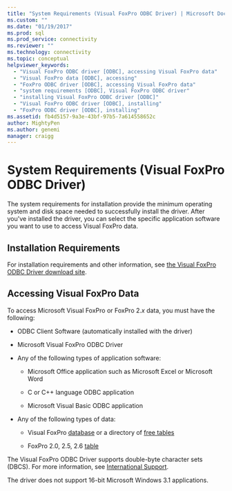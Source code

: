 ```yaml
---
title: "System Requirements (Visual FoxPro ODBC Driver) | Microsoft Docs"
ms.custom: ""
ms.date: "01/19/2017"
ms.prod: sql
ms.prod_service: connectivity
ms.reviewer: ""
ms.technology: connectivity
ms.topic: conceptual
helpviewer_keywords: 
  - "Visual FoxPro ODBC driver [ODBC], accessing Visual FoxPro data"
  - "Visual FoxPro data [ODBC], accessing"
  - "FoxPro ODBC driver [ODBC], accessing Visual FoxPro data"
  - "system requirements [ODBC], Visual FoxPro ODBC driver"
  - "installing Visual FoxPro ODBC driver [ODBC]"
  - "Visual FoxPro ODBC driver [ODBC], installing"
  - "FoxPro ODBC driver [ODBC], installing"
ms.assetid: fb4d5157-9a3e-43bf-97b5-7a614558652c
author: MightyPen
ms.author: genemi
manager: craigg
---
```

# System Requirements (Visual FoxPro ODBC Driver)
The system requirements for installation provide the minimum operating system and disk space needed to successfully install the driver. After you've installed the driver, you can select the specific application software you want to use to access Visual FoxPro data.  
  
## Installation Requirements  
 For installation requirements and other information, see [the Visual FoxPro ODBC Driver download site](https://go.microsoft.com/fwlink/?LinkId=121318).  
  
## Accessing Visual FoxPro Data  
 To access Microsoft Visual FoxPro or FoxPro 2.*x* data, you must have the following:  
  
-   ODBC Client Software (automatically installed with the driver)  
  
-   Microsoft Visual FoxPro ODBC Driver  
  
-   Any of the following types of application software:  
  
    -   Microsoft Office application such as Microsoft Excel or Microsoft Word  
  
    -   C or C++ language ODBC application  
  
    -   Microsoft Visual Basic ODBC application  
  
-   Any of the following types of data:  
  
    -   Visual FoxPro [database](../../odbc/microsoft/visual-foxpro-terminology.md) or a directory of [free tables](../../odbc/microsoft/visual-foxpro-terminology.md)  
  
    -   FoxPro 2.0, 2.5, 2.6 [table](../../odbc/microsoft/visual-foxpro-terminology.md)  
  
 The Visual FoxPro ODBC Driver supports double-byte character sets (DBCS). For more information, see [International Support](../../odbc/microsoft/international-support-visual-foxpro-odbc-driver.md).  
  
 The driver does not support 16-bit Microsoft Windows 3.1 applications.
